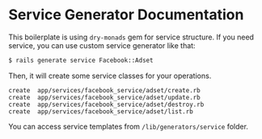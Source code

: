 # Service Generator Documentation
This boilerplate is using `dry-monads` gem for service structure. If you need service, you can use custom service generator like that:
```bash
$ rails generate service Facebook::Adset 
```

Then, it will create some service classes for your operations.
```
create  app/services/facebook_service/adset/create.rb
create  app/services/facebook_service/adset/update.rb
create  app/services/facebook_service/adset/destroy.rb
create  app/services/facebook_service/adset/list.rb
```

You can access service templates from `/lib/generators/service` folder.

